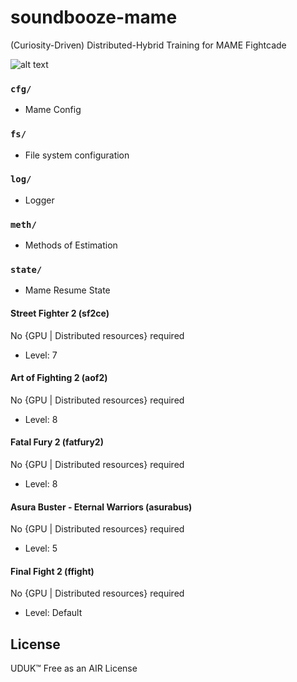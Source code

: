 # soundbooze-mame

(Curiosity-Driven) Distributed-Hybrid Training for MAME Fightcade

![alt text](https://raw.githubusercontent.com/soundbooze/soundbooze-mame/master/logo.png "AI")

### `cfg/`

- Mame Config

### `fs/`

- File system configuration

### `log/`

- Logger

### `meth/`

- Methods of Estimation

### `state/` 

- Mame Resume State

#### Street Fighter 2 (sf2ce)

No {GPU | Distributed resources} required

- Level: 7

#### Art of Fighting 2 (aof2)

No {GPU | Distributed resources} required

- Level: 8

#### Fatal Fury 2 (fatfury2)

No {GPU | Distributed resources} required

- Level: 8

#### Asura Buster - Eternal Warriors (asurabus)

No {GPU | Distributed resources} required

- Level: 5

#### Final Fight 2 (ffight)

No {GPU | Distributed resources} required

- Level: Default

## License

UDUK™ Free as an AIR License
